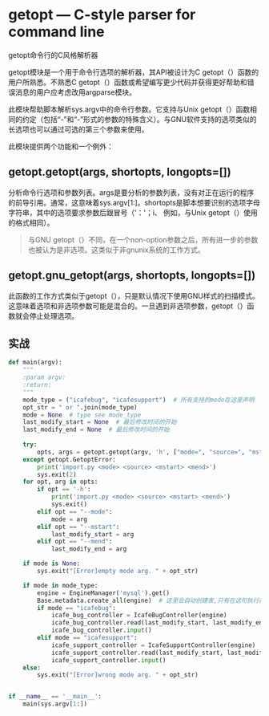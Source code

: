 # getopt — C-style parser for command line
getopt命令行的C风格解析器

getopt模块是一个用于命令行选项的解析器，其API被设计为C getopt（）函数的用户所熟悉。不熟悉C getopt（）函数或希望编写更少代码并获得更好帮助和错误消息的用户应考虑改用argparse模块。

此模块帮助脚本解析sys.argv中的命令行参数。它支持与Unix getopt（）函数相同的约定（包括“-”和“-”形式的参数的特殊含义）。与GNU软件支持的选项类似的长选项也可以通过可选的第三个参数来使用。

此模块提供两个功能和一个例外：

## getopt.getopt(args, shortopts, longopts=[])
分析命令行选项和参数列表。args是要分析的参数列表，没有对正在运行的程序的前导引用。通常，这意味着sys.argv[1:]。shortopts是脚本想要识别的选项字母字符串，其中的选项要求参数后跟冒号（'：'；i、 例如，与Unix getopt（）使用的格式相同）。

>与GNU getopt（）不同，在一个non-option参数之后，所有进一步的参数也被认为是非选项。这类似于非gnunix系统的工作方式。


## getopt.gnu_getopt(args, shortopts, longopts=[])
此函数的工作方式类似于getopt（），只是默认情况下使用GNU样式的扫描模式。这意味着选项和非选项参数可能是混合的。一旦遇到非选项参数，getopt（）函数就会停止处理选项。


## 实战
```python
def main(argv):
    """
    :param argv:
    :return:
    """
    mode_type = ("icafebug", "icafesupport")  # 所有支持的mode在这里声明
    opt_str = " or ".join(mode_type)
    mode = None  # type see mode_type
    last_modify_start = None  # 最后修改时间的开始
    last_modify_end = None  # 最后修改时间的开始
    
    try:
        opts, args = getopt.getopt(argv, 'h', ["mode=", "source=", "mstart=", "mend="])
    except getopt.GetoptError:
        print('import.py <mode> <source> <mstart> <mend>')
        sys.exit(2)
    for opt, arg in opts:
        if opt == '-h':
            print('import.py <mode> <source> <mstart> <mend>')
            sys.exit()
        elif opt == "--mode":
            mode = arg
        elif opt == "--mstart":
            last_modify_start = arg
        elif opt == "--mend":
            last_modify_end = arg

    if mode is None:
        sys.exit("[Error]empty mode arg. " + opt_str)

    if mode in mode_type:
        engine = EngineManager('mysql').get()
        Base.metadata.create_all(engine)  # 这里会自动创建表,只有在这句执行前被import过的orm类才会创建表
        if mode == "icafebug":
            icafe_bug_controller = IcafeBugController(engine)
            icafe_bug_controller.read(last_modify_start, last_modify_end)
            icafe_bug_controller.input()
        elif mode == "icafesupport":
            icafe_support_controller = IcafeSupportController(engine)
            icafe_support_controller.read(last_modify_start, last_modify_end)
            icafe_support_controller.input()
    else:
        sys.exit("[Error]wrong mode arg. " + opt_str)


if __name__ == '__main__':
    main(sys.argv[1:])
```
